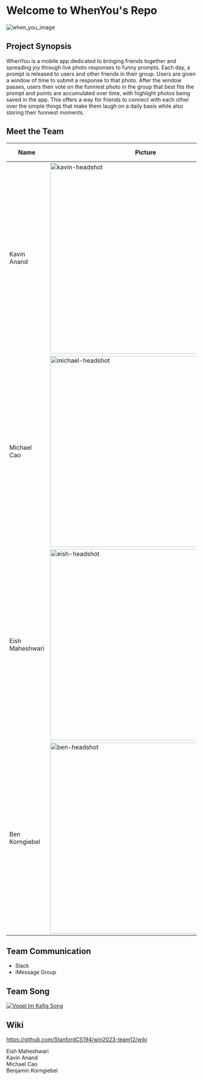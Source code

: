 # Welcome to WhenYou's Repo

![when_you_image](https://user-images.githubusercontent.com/29511673/215419558-ee7550bc-c0ee-4078-93c9-9ef0f28838a2.jpeg)

## Project Synopsis
WhenYou is a mobile app dedicated to bringing friends together and spreading joy through live photo responses to funny prompts. Each day, a prompt is released to users and other friends in their group. Users are given a window of time to submit a response to that photo. After the window passes, users then vote on the funniest photo in the group that best fits the prompt and points are accumulated over time, with highlight photos being saved in the app. This offers a way for friends to connect with each other over the simple things that make them laugh on a daily basis while also storing their funniest moments. 

## Meet the Team
| Name      | Picture       | Skills | Personal Traits | Desired Growth | Contact |
| ----------- | ----------- | ----------- |  ----------- | ----------- | ----------- |
| Kavin Anand      | <img width="505" alt="kavin-headshot" src="https://user-images.githubusercontent.com/64884188/214459814-5dad1b1f-95b2-45df-8eeb-3e25eaba20db.JPG"> | Fullstack Development, Biotech, Deep Learning, Software Systems, Data Visualization | Action-oriented, goal-setting, Blue Hat | Interpersonal Communication | akavin@stanford.edu |
| Michael Cao   | <img width="505" alt="michael-headshot" src="https://user-images.githubusercontent.com/29511673/213337532-ac10137e-459e-44b0-96bc-f5e2972b7ece.png">        | Fullstack Web & Mobile Development, UI/UX Design, NLP, Social Media Applications | Design and Systems Thinking, Green Hat | Project Management | michaelcao@stanford.edu |
| Eish Maheshwari | <img width="505" alt="eish-headshot" src="https://avatars.githubusercontent.com/u/61681955?v=4">| Backend Development, Computer Vision, Quantitative Trading, Scripting| Attention to detail, problem solving, White Hat | Fullstack Engineering | eishm@stanford.edu |
| Ben Korngiebel | <img width="505" alt="ben-headshot" src="https://avatars.githubusercontent.com/u/76014963?v=4"> | Fullstack Development, Data Processing and ML, NLP, Data Science | Team player, dilligent, White Hat | Mobile Development | benkorngiebel@stanford.edu |

## Team Communication
- Slack
- iMessage Group

## Team Song
[![Vogel Im Kafig Song](https://i.imgur.com/Ndeub4N.jpg)](https://www.youtube.com/watch?v=QV5ZBuNJMx0)

## Wiki
https://github.com/StanfordCS194/win2023-team12/wiki

Eish Maheshwari   
Kavin Anand  
Michael Cao   
Benjamin Korngiebel   
